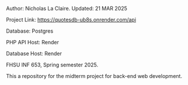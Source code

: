 Author: Nicholas La Claire.
Updated: 21 MAR 2025

Project Link: https://quotesdb-ub8s.onrender.com/api

Database: Postgres

PHP API Host: Render

Database Host: Render

FHSU INF 653, Spring semester 2025.

This a repository for the midterm project for back-end web development. 